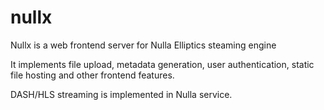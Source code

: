 # nullx
Nullx is a web frontend server for Nulla Elliptics steaming engine

It implements file upload, metadata generation, user authentication, static file hosting and other frontend features.

DASH/HLS streaming is implemented in Nulla service.
